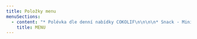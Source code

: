 ```yaml
---
title: Položky menu
menuSections:
  - content: "* Polévka dle denní nabídky COKOLIF\n\n\n\n* Snack - Mini“burger“ s uzeným lososem\r\n  Cokolif tzatziky, s rukolou, bylinkovým olejíčkem a praženými semínky\r (1,7,8)\n\n\n\n* Snack - Tataráček z čerstvých rajčat, s černými a zelenými olivami, domácím sýrem, praženými semínky, salátkem, ředkvičkami, bylinkovým olejíčkem a bylinkami, opečený chlebík (1,7,8)\n\n\n\n* Hlavní chod - Pečené brambory s omáčkou z brynzy, \rrestovaná slaninka a bylinky\r, bylinkový olejíček Cokolif  (7)\n\n\n\n* Velký opečený krajíc chleba s dlouze pečenou trhanou vepřovou pečení, sriracha majonézou, naší COKOLIF nakládanou zeleninou , bylinkami, salátkem, ředkvičkami a sezamem (1,3,6,10,11)\n\n\n\n* Velký opečený krajíc chleba s filírovaným burgerovým masem (150g), dip z hrubozrnné hořčice a bylinek, naše COKOLIF nakládaná zelenina, salátek, rajčátka a nakládaná červená cibulka, sezamová semínka (1,3,6,7,10,11)\n\n\n\n* Velký krajíc opečeného chleba s pěnou z červené řepy a marinovanou červenou řepou, s 9 minut vařeným vejcem, ředkvičkami, salátkem, granátovým jablkem, sezamovými semínky a estragonovým olejíčkem COKOLIF (1,3,7,8,11)\n\n\n\n* Malý žitný / velký krajíc opečeného chleba s francouzským sýrem Brie, naše COKOLIF bylinkové žervé, plátky jablka v citronelle, med, vlašské ořechy, pražená semínka, vařené brusinky, salátek a náš COKOLIF bylinkový olejíček (1,7,8)\n\n\n\n* Lívance s omáčkou z jahod, citronovým mascarpone, hoblinkami bílé a hořké čokolády, čerstvou mátou, přelité višňovým sirupem (1,3,7)\n\n\n\n* **NOVINKA -** Lívance s naším Cokolif jalovcovým sirupem, krémem s lemon curd, borůvkami, granátovým jablkem a čerstvou mátou (1,3,7)"
    title: MENU
---
```


